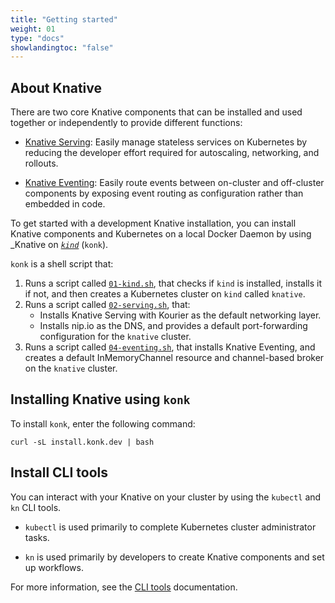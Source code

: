 ```yaml
---
title: "Getting started"
weight: 01
type: "docs"
showlandingtoc: "false"
---
```


## About Knative
<!-- TODO: make reusable snippets-->
There are two core Knative components that can be installed and used together or independently to provide different functions:

* [Knative Serving](./serving/): Easily manage stateless services on Kubernetes by reducing the developer effort required for autoscaling, networking, and rollouts.

* [Knative Eventing](./eventing/): Easily route events between on-cluster and off-cluster components by exposing event routing as configuration rather than embedded in code.

To get started with a development Knative installation, you can install Knative components and Kubernetes on a local Docker Daemon by using _Knative on _[`kind`](https://kind.sigs.k8s.io/docs/user/quick-start)_ (`konk`).

`konk` is a shell script that:
<!--does konk install kind? Confirm-->
1. Runs a script called [`01-kind.sh`](https://github.com/csantanapr/knative-kind/blob/master/01-kind.sh), that checks if `kind` is installed, installs it if not, and then creates a Kubernetes cluster on `kind` called `knative`.
1. Runs a script called [`02-serving.sh`](https://github.com/csantanapr/knative-kind/blob/master/02-serving.sh), that:
    - Installs Knative Serving with Kourier as the default networking layer.
    - Installs nip.io as the DNS, and provides a default port-forwarding configuration for the `knative` cluster.
1. Runs a script called [`04-eventing.sh`](https://github.com/csantanapr/knative-kind/blob/master/04-eventing.sh), that installs Knative Eventing, and creates a default InMemoryChannel resource and channel-based broker on the `knative` cluster.
<!-- TODO: Add links for serving and kourier/networking docs sections-->
<!--TODO: Add links for channel and broker resources and Knative Eventing docs-->

## Installing Knative using `konk`

To install `konk`, enter the following command:

```
curl -sL install.konk.dev | bash
```

## Install CLI tools

You can interact with your Knative on your cluster by using the `kubectl` and `kn` CLI tools.

- `kubectl` is used primarily to complete Kubernetes cluster administrator tasks.
<!-- TODO: Add link to admin guide-->
- `kn` is used primarily by developers to create Knative components and set up workflows.

For more information, see the [CLI tools](../client) documentation.
<!--
- [Getting started with app deployment](./serving/getting-started-knative-app/)
- [Getting started with serving](./serving/)
- [Getting started with eventing](./eventing/)

### Samples and demos

- [Autoscaling](./serving/autoscaling/autoscale-go/)
- [Binding running services to eventing ecosystems](./eventing/samples/kubernetes-event-source/)
- [REST API sample](./serving/samples/rest-api-go/)
- [All samples for serving](./serving/samples/)
- [All samples for eventing](./eventing/samples/)

### Debugging

- [Debugging application issues](./serving/debugging-application-issues/)
-->
